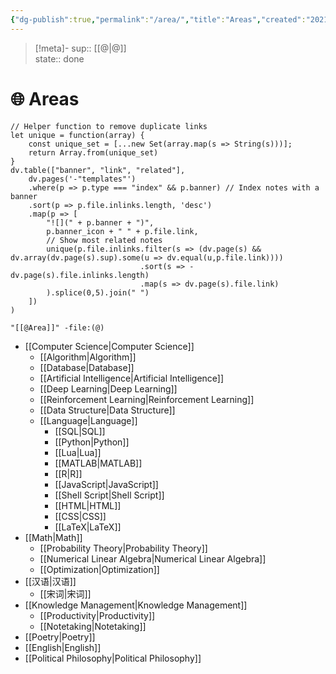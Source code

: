 ```yaml
---
{"dg-publish":true,"permalink":"/area/","title":"Areas","created":"2021-08-17T21:58:15","updated":"2023-03-29T00:40:27"}
---
```


> [!meta]-
> sup:: [[@\|@]]  
> state:: done  

# 🌐 Areas

```dataviewjs-hold
// Helper function to remove duplicate links
let unique = function(array) {
	const unique_set = [...new Set(array.map(s => String(s)))];
    return Array.from(unique_set)
}
dv.table(["banner", "link", "related"],
	dv.pages('-"templates"')
	.where(p => p.type === "index" && p.banner) // Index notes with a banner
 	.sort(p => p.file.inlinks.length, 'desc')
	.map(p => [
		"![](" + p.banner + ")",
		p.banner_icon + " " + p.file.link,
  		// Show most related notes
        unique(p.file.inlinks.filter(s => (dv.page(s) && dv.array(dv.page(s).sup).some(u => dv.equal(u,p.file.link))))
        			   		 .sort(s => -dv.page(s).file.inlinks.length)
                  			 .map(s => dv.page(s).file.link)
        ).splice(0,5).join(" ")
	])
)
```

```expander
"[[@Area]]" -file:(@)
```

* [[Computer Science\|Computer Science]]
    * [[Algorithm\|Algorithm]]
    - [[Database\|Database]]
    - [[Artificial Intelligence\|Artificial Intelligence]]
    - [[Deep Learning\|Deep Learning]]
    - [[Reinforcement Learning\|Reinforcement Learning]]
    - [[Data Structure\|Data Structure]]
    - [[Language\|Language]]
        - [[SQL\|SQL]]
        - [[Python\|Python]]
        - [[Lua\|Lua]]
        - [[MATLAB\|MATLAB]]
        - [[R\|R]]
        - [[JavaScript\|JavaScript]]
        - [[Shell Script\|Shell Script]]
        - [[HTML\|HTML]]
        - [[CSS\|CSS]]
        - [[LaTeX\|LaTeX]]
* [[Math\|Math]]
    * [[Probability Theory\|Probability Theory]]
    * [[Numerical Linear Algebra\|Numerical Linear Algebra]]
    * [[Optimization\|Optimization]]
* [[汉语\|汉语]]
    * [[宋词\|宋词]]
* [[Knowledge Management\|Knowledge Management]]
    * [[Productivity\|Productivity]]
    * [[Notetaking\|Notetaking]]
* [[Poetry\|Poetry]]
* [[English\|English]]
* [[Political Philosophy\|Political Philosophy]]
 
<!-- expand end -->
